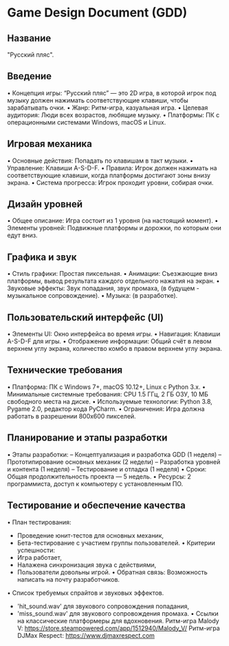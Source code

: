 # Game Design Document (GDD)

## Название

"Русский пляс".

## Введение

• Концепция игры: “Русский пляс” — это 2D игра, в которой игрок под музыку должен нажимать соответствующие клавиши, чтобы зарабатывать очки.
• Жанр: Ритм-игра, казуальная игра.
• Целевая аудитория: Люди всех возрастов, любящие музыку.
• Платформы: ПК с операционными системами Windows, macOS и Linux.

## Игровая механика

• Основные действия: Попадать по клавишам в такт музыки.
• Управление: Клавиши A-S-D-F.
• Правила: Игрок должен нажимать на соответствующие клавиши, когда платформы достигают зоны внизу экрана.
• Система прогресса: Игрок проходит уровни, собирая очки.

## Дизайн уровней

• Общее описание: Игра состоит из 1 уровня (на настоящий момент).
• Элементы уровней: Подвижные платформы и дорожки, по которым они едут вниз.

## Графика и звук

• Стиль графики: Простая пиксельная.
• Анимации: Съезжающие вниз платформы, вывод результата каждого отдельного нажатия на экран.
• Звуковые эффекты: Звук попадания, звук промаха, (в будущем - музыкальное сопровождение).
• Музыка: (в разработке).

## Пользовательский интерфейс (UI)

• Элементы UI: Окно интерфейса во время игры.
• Навигация: Клавиши A-S-D-F для игры.
• Отображение информации: Общий счёт в левом верхнем углу экрана, количество комбо в правом верхнем углу экрана.

## Технические требования

• Платформа: ПК с Windows 7+, macOS 10.12+, Linux с Python 3.x.
• Минимальные системные требования: CPU 1.5 ГГц, 2 ГБ ОЗУ, 10 МБ свободного места на диске.
• Используемые технологии: Python 3.8, Pygame 2.0, редактор кода PyCharm.
• Ограничения: Игра должна работать в разрешении 800x600 пикселей.

## Планирование и этапы разработки

• Этапы разработки:
– Концептуализация и разработка GDD (1 неделя)
– Прототипирование основных механик (2 недели)
– Разработка уровней и контента (1 неделя)
– Тестирование и отладка (1 неделя)
• Сроки: Общая продолжительность проекта — 5 недель.
• Ресурсы: 2 программиста, доступ к компьютеру с установленным ПО.

## Тестирование и обеспечение качества

• План тестирования: 
- Проведение юнит-тестов для основных механик,
- Бета-тестирование с участием группы
пользователей.
• Критерии успешности:
- Игра работает,
- Налажена синхронизация звука с действиями,
- Пользователи довольны игрой.
• Обратная связь: Возможность написать на почту разработчиков.

• Список требуемых спрайтов и звуковых эффектов.
- 'hit_sound.wav' для звукового сопровождения попадания,
- 'miss_sound.wav' для звукового сопровождения промаха.
• Ссылки на классические платформеры для вдохновения.
Ритм-игра Malody V: https://store.steampowered.com/app/1512940/Malody_V/
Ритм-игра DJMax Respect: https://www.djmaxrespect.com
